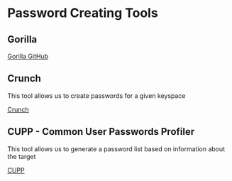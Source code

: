# Password Creating Tools

## Gorilla

[Gorilla GitHub](https://github.com/d4rckh/gorilla)

## Crunch
This tool allows us to create passwords for a given keyspace

[Crunch](https://github.com/jim3ma/crunch)

## CUPP - Common User Passwords Profiler
This tool allows us to generate a password list based on information about the target

[CUPP](https://github.com/Mebus/cupp)